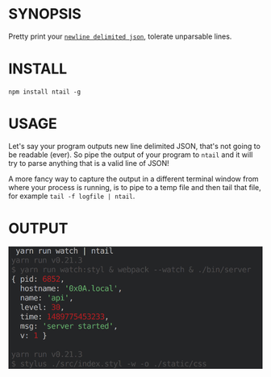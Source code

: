 # SYNOPSIS
Pretty print your [`newline delimited json`](http://ndjson.org/), tolerate
unparsable lines.

# INSTALL
`npm install ntail -g`

# USAGE
Let's say your program outputs new line delimited JSON, that's not going to be
readable (ever). So pipe the output of your program to `ntail` and it will try
to parse anything that is a valid line of JSON!

A more fancy way to capture the output in a different terminal window from where
your process is running, is to pipe to a temp file and then tail that file, for
example `tail -f logfile | ntail`.

# OUTPUT

![screenshot](/screenshot.png)
